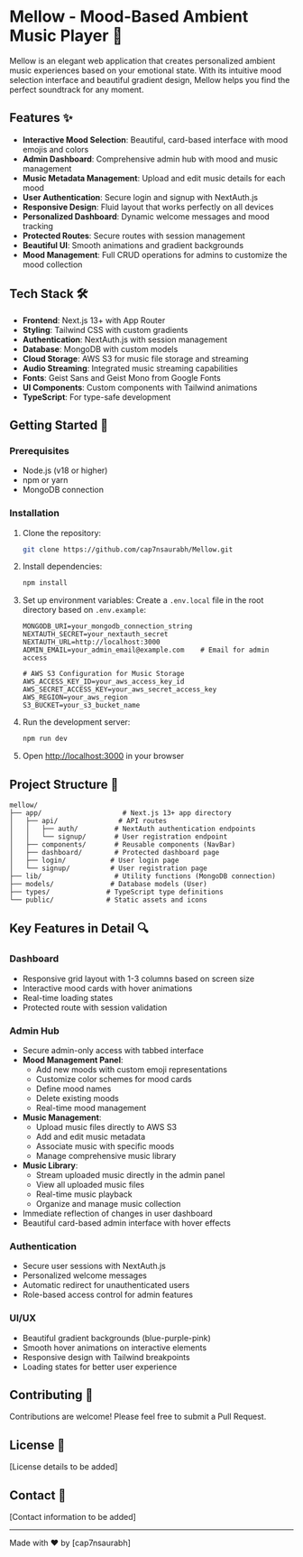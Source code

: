 # Mellow - Mood-Based Ambient Music Player 🎵

Mellow is an elegant web application that creates personalized ambient music experiences based on your emotional state. With its intuitive mood selection interface and beautiful gradient design, Mellow helps you find the perfect soundtrack for any moment.

## Features ✨

- **Interactive Mood Selection**: Beautiful, card-based interface with mood emojis and colors
- **Admin Dashboard**: Comprehensive admin hub with mood and music management
- **Music Metadata Management**: Upload and edit music details for each mood
- **User Authentication**: Secure login and signup with NextAuth.js
- **Responsive Design**: Fluid layout that works perfectly on all devices
- **Personalized Dashboard**: Dynamic welcome messages and mood tracking
- **Protected Routes**: Secure routes with session management
- **Beautiful UI**: Smooth animations and gradient backgrounds
- **Mood Management**: Full CRUD operations for admins to customize the mood collection

## Tech Stack 🛠️

- **Frontend**: Next.js 13+ with App Router
- **Styling**: Tailwind CSS with custom gradients
- **Authentication**: NextAuth.js with session management
- **Database**: MongoDB with custom models
- **Cloud Storage**: AWS S3 for music file storage and streaming
- **Audio Streaming**: Integrated music streaming capabilities
- **Fonts**: Geist Sans and Geist Mono from Google Fonts
- **UI Components**: Custom components with Tailwind animations
- **TypeScript**: For type-safe development

## Getting Started 🚀

### Prerequisites

- Node.js (v18 or higher)
- npm or yarn
- MongoDB connection

### Installation

1. Clone the repository:
   ```bash
   git clone https://github.com/cap7nsaurabh/Mellow.git
   ```

2. Install dependencies:
   ```bash
   npm install
   ```

3. Set up environment variables:
   Create a `.env.local` file in the root directory based on `.env.example`:
   ```
   MONGODB_URI=your_mongodb_connection_string
   NEXTAUTH_SECRET=your_nextauth_secret
   NEXTAUTH_URL=http://localhost:3000
   ADMIN_EMAIL=your_admin_email@example.com    # Email for admin access
   
   # AWS S3 Configuration for Music Storage
   AWS_ACCESS_KEY_ID=your_aws_access_key_id
   AWS_SECRET_ACCESS_KEY=your_aws_secret_access_key
   AWS_REGION=your_aws_region
   S3_BUCKET=your_s3_bucket_name
   ```

4. Run the development server:
   ```bash
   npm run dev
   ```

5. Open [http://localhost:3000](http://localhost:3000) in your browser

## Project Structure 📁

```
mellow/
├── app/                    # Next.js 13+ app directory
│   ├── api/               # API routes
│   │   ├── auth/         # NextAuth authentication endpoints
│   │   └── signup/       # User registration endpoint
│   ├── components/       # Reusable components (NavBar)
│   ├── dashboard/        # Protected dashboard page
│   ├── login/           # User login page
│   └── signup/          # User registration page
├── lib/                  # Utility functions (MongoDB connection)
├── models/              # Database models (User)
├── types/              # TypeScript type definitions
└── public/             # Static assets and icons
```

## Key Features in Detail 🔍

### Dashboard
- Responsive grid layout with 1-3 columns based on screen size
- Interactive mood cards with hover animations
- Real-time loading states
- Protected route with session validation

### Admin Hub
- Secure admin-only access with tabbed interface
- **Mood Management Panel**:
  - Add new moods with custom emoji representations
  - Customize color schemes for mood cards
  - Define mood names
  - Delete existing moods
  - Real-time mood management
- **Music Management**:
  - Upload music files directly to AWS S3
  - Add and edit music metadata
  - Associate music with specific moods
  - Manage comprehensive music library
- **Music Library**:
  - Stream uploaded music directly in the admin panel
  - View all uploaded music files
  - Real-time music playback
  - Organize and manage music collection
- Immediate reflection of changes in user dashboard
- Beautiful card-based admin interface with hover effects

### Authentication
- Secure user sessions with NextAuth.js
- Personalized welcome messages
- Automatic redirect for unauthenticated users
- Role-based access control for admin features

### UI/UX
- Beautiful gradient backgrounds (blue-purple-pink)
- Smooth hover animations on interactive elements
- Responsive design with Tailwind breakpoints
- Loading states for better user experience

## Contributing 🤝

Contributions are welcome! Please feel free to submit a Pull Request.

## License 📄

[License details to be added]

## Contact 📧

[Contact information to be added]

---

Made with ❤️ by [cap7nsaurabh]